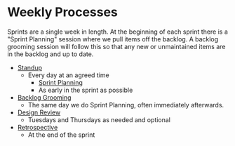# Weekly Processes

  Sprints are a single week in length. At the beginning of each sprint there is a "Sprint Planning" session where we pull items off the backlog. A backlog grooming session will follow this so that any new or unmaintained items are in the backlog and up to date.

- [Standup](https://github.com/microsoft/code-with-engineering-playbook/tree/master/stand-ups)
  - Every day at an agreed time
    - [Sprint Planning](https://github.com/microsoft/code-with-engineering-playbook/tree/master/sprint-planning)
    - As early in the sprint as possible
- [Backlog Grooming](https://github.com/microsoft/code-with-engineering-playbook/tree/master/backlog-management/grooming)
  - The same day we do Sprint Planning, often immediately afterwards.
- [Design Review](https://github.com/microsoft/code-with-engineering-playbook/tree/master/design-reviews)
  - Tuesdays and Thursdays as needed and optional
- [Retrospective](https://github.com/microsoft/code-with-engineering-playbook/tree/master/retrospectives)
  - At the end of the sprint
